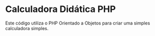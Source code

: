 # Calculadora Didática PHP

Este código utiliza o PHP Orientado a Objetos para criar uma simples calculadora simples.
